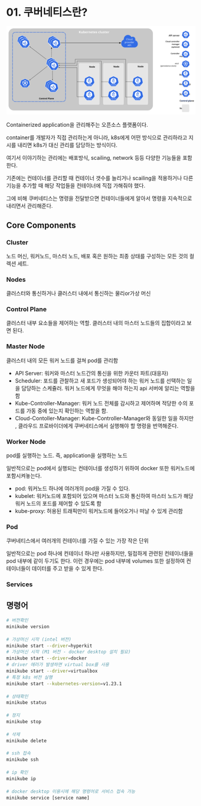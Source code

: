 # 01. 쿠버네티스란?

![/images/TIL/Infra-Kubernetes/01-cluster.svg](/images/TIL/Infra-Kubernetes/01-cluster.svg)

Containerized application을 관리해주는 오픈소스 플랫폼이다.  

container를 개발자가 직접 관리하는게 아니라, k8s에게 어떤 방식으로 관리하라고 지시를 내리면 k8s가 대신 관리를 담당하는 방식이다.  
  
여기서 이야기하는 관리에는 배포방식, scailing, network 등등 다양한 기능들을 포함한다.  

기존에는 컨테이너를 관리할 때 컨테이너 갯수를 늘리거나 scailing을 적용하거나 다른 기능을 추가할 때 해당 작업들을 컨테이너에 직접 가해줘야 했다.  

그에 비해 쿠버네티스는 명령을 전달받으면 컨테이너들에게 알아서 명령을 지속적으로 내리면서 관리해준다.  

## Core Components

### Cluster

노드 머신, 워커노드, 마스터 노드, 배포 혹은 원하는 최종 상태를 구성하는 모든 것의 컬렉션 세트.  

### Nodes

클러스터와 통신하거나 클러스터 내에서 통신하는 물리or가상 머신  

### Control Plane

클러스터 내부 요소들을 제어하는 역할. 클러스터 내의 마스터 노드들의 집합이라고 보면 된다.  

### Master Node

클러스터 내의 모든 워커 노드를 걸쳐 pod를 관리함  

- API Server: 워커와 마스터 노드간의 통신을 위한 카운터 파트(대응자)
- Scheduler: 포드를 관찰하고 새 포드가 생성되어야 하는 워커 노드를 선택하는 일을 담당하는 스케쥴러. 워커 노드에게 무엇을 해야 하는지 api 서버에 알리는 역할을 함
- Kube-Controller-Manager: 워커 노드 전체를 감시하고 제어하며 적당한 수의 포드를 가동 중에 있는지 확인하는 역할을 함.
- Cloud-Contoller-Manager: Kube-Controller-Manager와 동일한 일을 하지만 , 클라우드 프로바이더에게 쿠버네티스에서 실행해야 할 명령을 번역해준다.

### Worker Node

pod를 실행하는 노드. 즉, application을 실행하는 노드  

일반적으로는 pod에서 실행되는 컨테이너를 생성하기 위하여 docker 또한 워커노드에 포함시켜놓는다.  

- pod: 워커노드 하나에 여러개의 pod을 가질 수 있다.
- kubelet: 워커노드에 포함되어 있으며 마스터 노드와 통신하여 마스터 노드가 해당 워커 노드의 포드를 제어할 수 있도록 함
- kube-proxy: 허용된 트래픽만이 워커노드에 들어오거나 떠날 수 있게 관리함

### Pod

쿠버네티스에서 여러개의 컨테이너를 가질 수 있는 가장 작은 단위  

일반적으로는 pod 하나에 컨테이너 하나만 사용하지만, 밀접하게 관련된 컨테이너들을 pod 내부에 같이 두기도 한다. 
이런 경우에는 pod 내부에 volumes 또한 설정하여 컨테이너들이 데이터를 주고 받을 수 있게 한다.  

### Services

## 명령어
```sh
# 버전확인
minikube version

# 가상머신 시작 (intel 버전)
minikube start --driver=hyperkit
# 가상머신 시작 (M1 버전 - docker desktop 설치 필요)
minikube start --driver=docker
# driver 에러가 발생하면 virtual box를 사용
minikube start --driver=virtualbox
# 특정 k8s 버전 실행
minikube start --kubernetes-version=v1.23.1

# 상태확인
minikube status

# 정지
minikube stop

# 삭제
minikube delete

# ssh 접속
minikube ssh

# ip 확인
minikube ip

# docker desktop 이용시에 해당 명령어로 서비스 접속 가능
minikube service [service name]
```